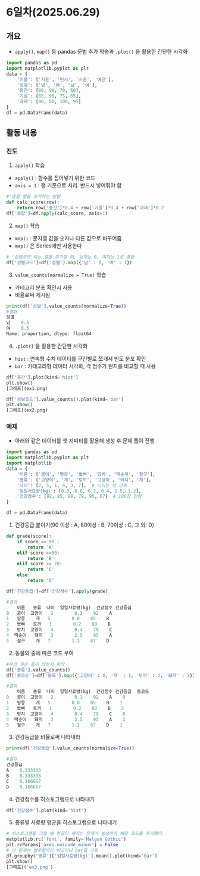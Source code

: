 # 6일차(2025.06.29)
## 개요
- ```apply()```, ```map()``` 등 pandas 문법 추가 학습과 ```.plot()``` 을 활용한 간단한 시각화
```python
import pandas as pd
import matplotlib.pyplot as plt
data = {
    '이름': ['지훈', '민서', '서준', '예은'],
    '성별': ['남', '여', '남', '여'],
    '중간': [80, 90, 70, 60],
    '기말': [85, 95, 75, 65],
    '과제': [90, 80, 100, 95]
}
df = pd.DataFrame(data)
```
## 활동 내용
### 진도
1.  ```apply()``` 학습
- ```apply()``` : 함수를 집어넣기 위한 코드
- ```axis = 1``` : 행 기준으로 처리. 반드시 넣어줘야 함
```python
#'총합'열을 추가하는 방법
def calc_score(row):
    return row['중간']*0.4 + row['기말']*0.4 + row['과제']*0.2
df['총합']=df.apply(calc_score, axis=1)
```

2. ```map()``` 학습
- ```map()``` : 문자열 값을 숫자나 다른 값으로 바꾸어줌
- ```map()``` 은 Series에만 사용한다
```python
# '성별코드'라는 열을 추가할 때, 남자는 0, 여자는 1로 표현
df['성별코드']=df['성별'].map({'남' : 0, '여' : 1})
```
3. ```value_counts(normalize = True)``` 학습
- 카테고리 분포 확인시 사용
- 비율로써 제시됨
```python
print(df['성별'].value_counts(normalize=True))
#결과
성별
남    0.5
여    0.5
Name: proportion, dtype: float64
```

4. ```.plot()``` 을 활용한 간단한 시각화
- ```hist``` : 연속형 수치 데이터를 구간별로 쪼개서 빈도 분포 확인
- ```bar``` : 카테고리형 데이터 시각화, 각 범주가 뭔지를 비교할 때 사용
```python
df['중간'].plot(kind='hist')
plt.show()
[그래프](ex1.png)
```
```python
df['성별코드'].value_counts().plot(kind='bar')
plt.show()
[그래프](ex2.png)
```

### 예제
- 아래와 같은 데이터를 챗 지피티를 활용해 생성 후 문제 풀이 진행
```python
import pandas as pd
import matplotlib.pyplot as plt
import matplotlib
data = {
    '이름': ['콩이', '땅콩', '뽀삐', '망치', '떡순이', '철구'],
    '종류': ['고양이', '개', '토끼', '고양이', '돼지', '개'],
    '나이': [2, 5, 1, 4, 3, 7],  # 나이는 년 단위
    '일일사료량(kg)': [0.3, 0.8, 0.2, 0.4, 2.5, 1.2],
    '건강점수': [92, 85, 88, 79, 95, 67]  # 100점 만점
}

df = pd.DataFrame(data)
```
1. 건강등급 붙이기(90 이상 : A, 80이상 : B, 70이상 : C, 그 외: D)
```python
def grade(score):
    if score >= 90 :
        return 'A'
    elif score >=80:
        return 'B'
    elif score >= 70:
        return 'C'
    else:
        return 'D'

df['건강등급']=df['건강점수'].apply(grade)

#결과
    이름   종류  나이  일일사료량(kg)  건강점수 건강등급
0   콩이  고양이   2        0.3    92    A
1   땅콩    개   5        0.8    85    B
2   뽀삐   토끼   1        0.2    88    B
3   망치  고양이   4        0.4    79    C
4  떡순이   돼지   3        2.5    95    A
5   철구    개   7        1.2    67    D
```
2. 동물의 종에 따른 코드 부여
```python
#우선 무슨 종이 있는지 파악
df['종류'].value_counts()
df['종코드']=df['종류'].map({'고양이' : 0, '개' : 1, '토끼' : 2, '돼지' : 3})

#결과
    이름   종류  나이  일일사료량(kg)  건강점수 건강등급  종코드
0   콩이  고양이   2        0.3    92    A    0
1   땅콩    개   5        0.8    85    B    1
2   뽀삐   토끼   1        0.2    88    B    2
3   망치  고양이   4        0.4    79    C    0
4  떡순이   돼지   3        2.5    95    A    3
5   철구    개   7        1.2    67    D    1
```

3. 건강등급을 비율로써 나타내라
```python
print(df['건강등급'].value_counts(normalize=True))

#결과
건강등급
A    0.333333
B    0.333333
C    0.166667
D    0.166667
```

4. 건강점수를 히스토그램으로 나타내기
```python
df['건강점수'].plot(kind='hist')
```

5. 종류별 사료량 평균을 히스토그램으로 나타내기
```python
# 히스토그램을 그릴 때 한글이 깨지는 문제가 발생하여 해당 코드를 추가했다.
matplotlib.rc('font', family='Malgun Gothic')
plt.rcParams['axes.unicode_minus'] = False   
# 이 문제는 범주형끼리 비교이니 bar를 사용
df.groupby('종류')['일일사료량(kg)'].mean().plot(kind='bar')
plt.show()
[그래프]('ex3.png')
```